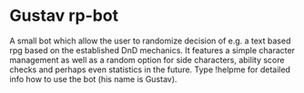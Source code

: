 # Gustav rp-bot
A small bot which allow the user to randomize decision of e.g. a text based rpg based on the established DnD mechanics. 
It features a simple character management as well as a random option for side characters, ability score checks and perhaps even statistics in the future.
Type !helpme for detailed info how to use the bot (his name is Gustav).
